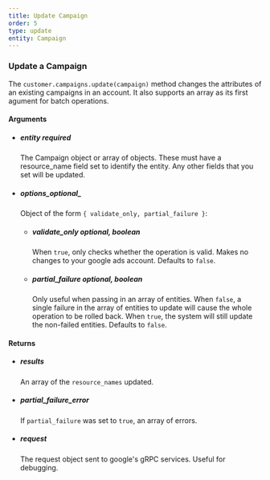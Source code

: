```yaml
---
title: Update Campaign 
order: 5
type: update
entity: Campaign 
---
```


### Update a Campaign 


The `customer.campaigns.update(campaign)` method changes the attributes of an existing campaigns in an account. It also supports an array as its first agument for batch operations.


#### Arguments

-   ##### entity _required_
    The Campaign object or array of objects. These must have a resource_name field set to identify the entity. Any other fields that you set will be updated.
-   ##### options_optional_
    Object of the form `{ validate_only, partial_failure }`:
    -   ##### validate_only _optional, boolean_
        When `true`, only checks whether the operation is valid. Makes no changes to your google ads account. Defaults to `false`.
    -   ##### partial_failure _optional, boolean_
        Only useful when passing in an array of entities. When `false`, a single failure in the array of entities to update will cause the whole operation to be rolled back. When `true`, the system will still update the non-failed entities. Defaults to `false`.


#### Returns

-   ##### results
    An array of the `resource_names` updated.
-   ##### partial_failure_error
    If `partial_failure` was set to `true`, an array of errors.
-   ##### request
    The request object sent to google's gRPC services. Useful for debugging.
